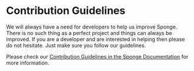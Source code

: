 # Contribution Guidelines

We will always have a need for developers to help us improve Sponge. There is no such thing as a perfect project and things can always be improved. If you are a developer and are interested in helping then please do not hesitate. Just make sure you follow our guidelines.

Please check our [Contribution Guidelines in the Sponge Documentation](https://docs.spongepowered.org/en/latest/devs/guidelines/) for more information.
